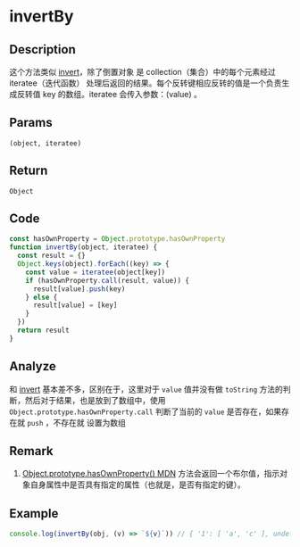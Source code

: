 # invertBy

## Description
这个方法类似 [invert](./invert.md)，除了倒置对象 是 collection（集合）中的每个元素经过 iteratee（迭代函数） 处理后返回的结果。每个反转键相应反转的值是一个负责生成反转值 key 的数组。iteratee 会传入参数：(value) 。

## Params
`(object, iteratee)`

## Return
`Object`

## Code
```js
const hasOwnProperty = Object.prototype.hasOwnProperty
function invertBy(object, iteratee) {
  const result = {}
  Object.keys(object).forEach((key) => {
    const value = iteratee(object[key])
    if (hasOwnProperty.call(result, value)) {
      result[value].push(key)
    } else {
      result[value] = [key]
    }
  })
  return result
}
```

## Analyze
和 [invert](./invert.md) 基本差不多，区别在于，这里对于 `value` 值并没有做 `toString` 方法的判断，然后对于结果，也是放到了数组中，使用 `Object.prototype.hasOwnProperty.call` 判断了当前的 `value` 是否存在，如果存在就 `push` ，不存在就 设置为数组

## Remark
1. [Object.prototype.hasOwnProperty() MDN](https://developer.mozilla.org/zh-CN/docs/Web/JavaScript/Reference/Global_Objects/Object/hasOwnProperty) 方法会返回一个布尔值，指示对象自身属性中是否具有指定的属性（也就是，是否有指定的键）。

## Example
```js
console.log(invertBy(obj, (v) => `${v}`)) // { '1': [ 'a', 'c' ], undefined: [ 'b', 'f' ], null: [ 'd' ] }
```
